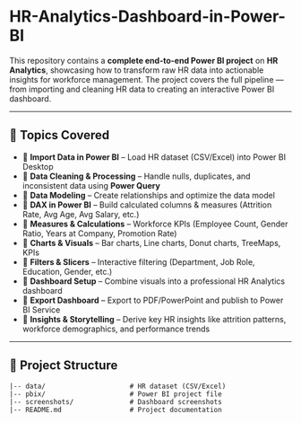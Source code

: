 # HR-Analytics-Dashboard-in-Power-BI

This repository contains a **complete end-to-end Power BI project** on **HR Analytics**, showcasing how to transform raw HR data into actionable insights for workforce management. The project covers the full pipeline — from importing and cleaning HR data to creating an interactive Power BI dashboard.  

---

## 🚀 Topics Covered  

- 🔹 **Import Data in Power BI** – Load HR dataset (CSV/Excel) into Power BI Desktop  
- 🔹 **Data Cleaning & Processing** – Handle nulls, duplicates, and inconsistent data using **Power Query**  
- 🔹 **Data Modeling** – Create relationships and optimize the data model  
- 🔹 **DAX in Power BI** – Build calculated columns & measures (Attrition Rate, Avg Age, Avg Salary, etc.)  
- 🔹 **Measures & Calculations** – Workforce KPIs (Employee Count, Gender Ratio, Years at Company, Promotion Rate)  
- 🔹 **Charts & Visuals** – Bar charts, Line charts, Donut charts, TreeMaps, KPIs  
- 🔹 **Filters & Slicers** – Interactive filtering (Department, Job Role, Education, Gender, etc.)  
- 🔹 **Dashboard Setup** – Combine visuals into a professional HR Analytics dashboard  
- 🔹 **Export Dashboard** – Export to PDF/PowerPoint and publish to Power BI Service  
- 🔹 **Insights & Storytelling** – Derive key HR insights like attrition patterns, workforce demographics, and performance trends  

---

## 📂 Project Structure  

```plaintext
|-- data/                     # HR dataset (CSV/Excel)
|-- pbix/                     # Power BI project file
|-- screenshots/              # Dashboard screenshots
|-- README.md                 # Project documentation
